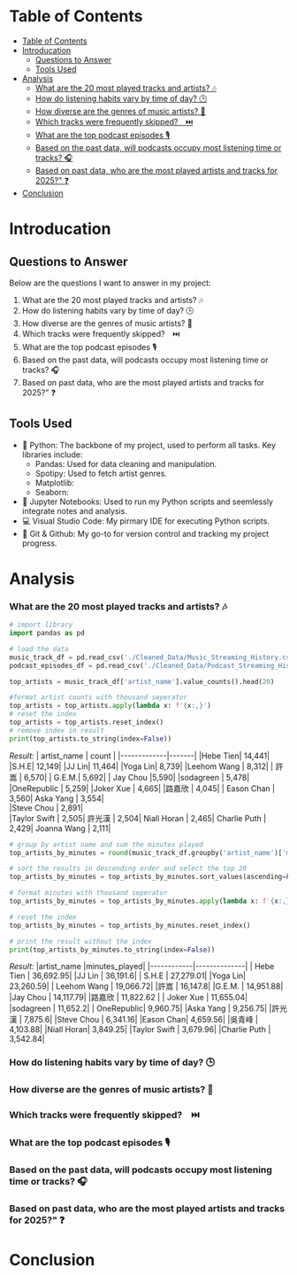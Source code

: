 # Table of Contents
- [Table of Contents](#table-of-contents)
- [Introducation](#introducation)
  - [Questions to Answer](#questions-to-answer)
  - [Tools Used](#tools-used)
- [Analysis](#analysis)
    - [What are the 20 most played tracks and artists? 🎶](#what-are-the-20-most-played-tracks-and-artists-)
    - [How do listening habits vary by time of day? 🕒](#how-do-listening-habits-vary-by-time-of-day-)
    - [How diverse are the genres of music artists? 🌟](#how-diverse-are-the-genres-of-music-artists-)
    - [Which tracks were frequently skipped?　⏭️](#which-tracks-were-frequently-skipped️)
    - [What are the top podcast episodes 🎙️](#what-are-the-top-podcast-episodes-️)
    - [Based on the past data, will podcasts occupy most listening time or tracks? :headphones:](#based-on-the-past-data-will-podcasts-occupy-most-listening-time-or-tracks-headphones)
    - [Based on past data, who are the most played artists and tracks for 2025?" :question:](#based-on-past-data-who-are-the-most-played-artists-and-tracks-for-2025-question)
- [Conclusion](#conclusion)

# Introducation
## Questions to Answer
Below are the questions I want to answer in my project:  
1.  What are the 20 most played tracks and artists? 🎶
2.  How do listening habits vary by time of day? 🕒
3.  How diverse are the genres of music artists? 🌟
4.  Which tracks were frequently skipped?　⏭️
5.  What are the top podcast episodes 🎙️  
6.  Based on the past data, will podcasts occupy most listening time or tracks? :headphones:
7.  Based on past data, who are the most played artists and tracks for 2025?" :question:  
## Tools Used
- :snake: Python: The backbone of my project, used to perform all tasks. Key libraries include:
  - Pandas: Used for data cleaning and manipulation.
  - Spotipy: Used to fetch artist genres.
  - Matplotlib:
  - Seaborn:
- :notebook: Jupyter Notebooks: Used to run my Python scripts and seemlessly integrate notes and analysis.
- :computer: Visual Studio Code: My pirmary IDE for executing Python scripts.
- :octopus: Git & Github: My go-to for version control and tracking my project progress.
# Analysis
### What are the 20 most played tracks and artists? 🎶
``` python
# import library
import pandas as pd

# load the data
music_track_df = pd.read_csv('./Cleaned_Data/Music_Streaming_History.csv')
podcast_episodes_df = pd.read_csv('./Cleaned_Data/Podcast_Streaming_History.csv')

top_artists = music_track_df['artist_name'].value_counts().head(20)

#format artist counts with thousand seperator
top_artists = top_artists.apply(lambda x: f'{x:,}')
# reset the index
top_artists = top_artists.reset_index()
# remove index in result
print(top_artists.to_string(index=False))
```
*Result:*
| artist_name | count |
|-------------|-------|
|Hebe Tien| 14,441|
|S.H.E| 12,149| 
|JJ Lin| 11,464|
|Yoga Lin|  8,739|
|Leehom Wang | 8,312|
| 許嵩 | 6,570|
| G.E.M.| 5,692|
| Jay Chou |5,590|
|sodagreen | 5,478|  
|OneRepublic | 5,259|
|Joker Xue | 4,665| 
|路嘉欣 | 4,045|
| Eason Chan | 3,560|
   Aska Yang | 3,554|  
  |Steve Chou | 2,891|   
|Taylor Swift | 2,505|
 許光漢 | 2,504|
 Niall Horan | 2,465|
Charlie Puth | 2,429|
 Joanna Wang | 2,111|

```python
# group by artist name and sum the minutes played
top_artists_by_minutes = round(music_track_df.groupby('artist_name')['minutes_played'].sum(),2)

# sort the results in descending order and select the top 20
top_artists_by_minutes = top_artists_by_minutes.sort_values(ascending=False).head(20)

# format minutes with thousand seperator
top_artists_by_minutes = top_artists_by_minutes.apply(lambda x: f'{x:,}')

# reset the index
top_artists_by_minutes = top_artists_by_minutes.reset_index()

# print the result without the index
print(top_artists_by_minutes.to_string(index=False))
```

*Result:*
|artist_name |minutes_played|
|------------|--------------|
| Hebe Tien     | 36,692.95|
|JJ Lin   |    36,191.6|
| S.H.E  |    27,279.01|
|Yoga Lin|      23,260.59|
| Leehom Wang   |   19,066.72|
|許嵩 |      16,147.8|
|G.E.M. |     14,951.88|
|Jay Chou |     14,117.79|
|路嘉欣   |   11,822.62 |
| Joker Xue |     11,655.04|
|sodagreen |     11,652.2|
| OneRepublic|       9,960.75|
|Aska Yang |      9,256.75|
|許光漢 |       7,875.6|
|Steve Chou  |     6,341.16|
|Eason Chan|       4,659.56|
|吳青峰 |      4,103.88|
|Niall Horan|       3,849.25|
|Taylor Swift  |     3,679.96|
|Charlie Puth |      3,542.84|

### How do listening habits vary by time of day? 🕒
### How diverse are the genres of music artists? 🌟
###  Which tracks were frequently skipped?　⏭️
### What are the top podcast episodes 🎙️  
###  Based on the past data, will podcasts occupy most listening time or tracks? :headphones:
###  Based on past data, who are the most played artists and tracks for 2025?" :question:  
# Conclusion